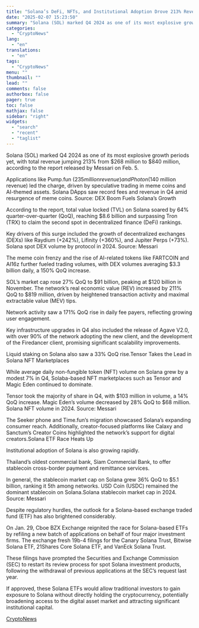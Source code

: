 ```yaml
---
title: "Solana’s DeFi, NFTs, and Institutional Adoption Drove 213% Revenue Growth in Q4 2024 — Messari"
date: "2025-02-07 15:23:50"
summary: "Solana (SOL) marked Q4 2024 as one of its most explosive growth periods yet, with total revenue jumping 213% from $268 million to $840 million, according to the report released by Messari on Feb. 5.Applications like Pump.fun ($235 million revenue) and Photon ($140 million revenue) led the charge, driven by..."
categories:
  - "CryptoNews"
lang:
  - "en"
translations:
  - "en"
tags:
  - "CryptoNews"
menu: ""
thumbnail: ""
lead: ""
comments: false
authorbox: false
pager: true
toc: false
mathjax: false
sidebar: "right"
widgets:
  - "search"
  - "recent"
  - "taglist"
---
```


Solana (SOL) marked Q4 2024 as one of its most explosive growth periods yet, with total revenue jumping 213% from $268 million to $840 million, according to the report released by Messari on Feb. 5.

Applications like Pump.fun ($235 million revenue) and Photon ($140 million revenue) led the charge, driven by speculative trading in meme coins and AI-themed assets. Solana DApps saw record fees and revenue in Q4 amid resurgence of meme coins. Source: DEX Boom Fuels Solana’s Growth

According to the report, total value locked (TVL) on Solana soared by 64% quarter-over-quarter (QoQ), reaching $8.6 billion and surpassing Tron (TRX) to claim the second spot in decentralized finance (DeFi) rankings.

Key drivers of this surge included the growth of decentralized exchanges (DEXs) like Raydium (+242%), Lifinity (+360%), and Jupiter Perps (+73%). Solana spot DEX volume by protocol in 2024. Source: Messari

The meme coin frenzy and the rise of AI-related tokens like FARTCOIN and AI16z further fueled trading volumes, with DEX volumes averaging $3.3 billion daily, a 150% QoQ increase.

SOL’s market cap rose 27% QoQ to $91 billion, peaking at $120 billion in November. The network’s real economic value (REV) increased by 211% QoQ to $819 million, driven by heightened transaction activity and maximal extractable value (MEV) tips.

Network activity saw a 171% QoQ rise in daily fee payers, reflecting growing user engagement.

Key infrastructure upgrades in Q4 also included the release of Agave V2.0, with over 90% of the network adopting the new client, and the development of the Firedancer client, promising significant scalability improvements.

Liquid staking on Solana also saw a 33% QoQ rise.Tensor Takes the Lead in Solana NFT Marketplaces

While average daily non-fungible token (NFT) volume on Solana grew by a modest 7% in Q4, Solaba-based NFT marketplaces such as Tensor and Magic Eden continued to dominate.

Tensor took the majority of share in Q4, with $103 million in volume, a 14% QoQ increase. Magic Eden’s volume decreased by 28% QoQ to $68 million. Solana NFT volume in 2024. Source: Messari

The Seeker phone and Time.fun’s migration showcased Solana’s expanding consumer reach. Additionally, creator-focused platforms like Calaxy and Sanctum’s Creator Coins highlighted the network’s support for digital creators.Solana ETF Race Heats Up

Institutional adoption of Solana is also growing rapidly.

Thailand’s oldest commercial bank, Siam Commercial Bank, to offer stablecoin cross-border payment and remittance services.

In general, the stablecoin market cap on Solana grew 36% QoQ to $5.1 billion, ranking it 5th among networks. USD Coin (USDC) remained the dominant stablecoin on Solana.Solana stablecoin market cap in 2024. Source: Messari

Despite regulatory hurdles, the outlook for a Solana-based exchange traded fund (ETF) has also brightened considerably.

On Jan. 29, Cboe BZX Exchange reignited the race for Solana-based ETFs by refiling a new batch of applications on behalf of four major investment firms. The exchange fresh 19b-4 filings for the Canary Solana Trust, Bitwise Solana ETF, 21Shares Core Solana ETF, and VanEck Solana Trust.

These filings have prompted the Securities and Exchange Commission (SEC) to restart its review process for spot Solana investment products, following the withdrawal of previous applications at the SEC’s request last year.

If approved, these Solana ETFs would allow traditional investors to gain exposure to Solana without directly holding the cryptocurrency, potentially broadening access to the digital asset market and attracting significant institutional capital.

[CryptoNews](https://www.tradingview.com/news/cryptonews:b65b08f6d094b:0-solana-s-defi-nfts-and-institutional-adoption-drove-213-revenue-growth-in-q4-2024-messari/)
